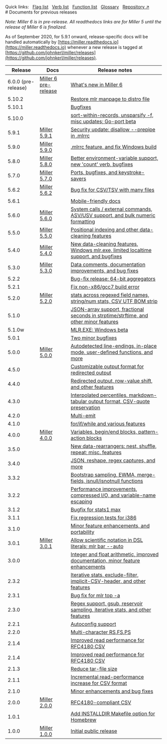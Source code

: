 <!---  PLEASE DO NOT EDIT DIRECTLY. EDIT THE .md.in FILE PLEASE. --->
<div>
<span class="quicklinks">
Quick links:
&nbsp;
<a class="quicklink" href="../reference-main-flag-list/index.html">Flag list</a>
&nbsp;
<a class="quicklink" href="../reference-verbs/index.html">Verb list</a>
&nbsp;
<a class="quicklink" href="../reference-dsl-builtin-functions/index.html">Function list</a>
&nbsp;
<a class="quicklink" href="../glossary/index.html">Glossary</a>
&nbsp;
<a class="quicklink" href="https://github.com/johnkerl/miller" target="_blank">Repository ↗</a>
</span>
</div>
# Documents for previous releases

_Note: Miller 6 is in pre-release. All readthedocs links are for Miller 5 until
the release of Miller 6 is finalized._

As of September 2020, for 5.9.1 onward, release-specific docs will be handled automatically by [https://miller.readthedocs.io](https://miller.readthedocs.io) whenever a new release is tagged at [https://github.com/johnkerl/miller/releases](https://github.com/johnkerl/miller/releases).

| Release            | Docs                                                                | Release notes |
|--------------------|---------------------------------------------------------------------|---------------|
6.0.0  (pre-release) | [Miller 6 pre-release](https://johnkerl.org/miller6)                | [What's new in Miller 6](https://johnkerl.org/miller6/new-in-miller-6/) |
5.10.2               |                                                                     |  [Restore mlr manpage to distro file](https://github.com/johnkerl/miller/releases/tag/v5.10.2) |
5.10.1               |                                                                     |  [Bugfixes](https://github.com/johnkerl/miller/releases/tag/v5.10.1) |
5.10.0               |                                                                     |  [sort-within-records, unsparsify -f, misc updates; Go-port beta](https://github.com/johnkerl/miller/releases/tag/v5.10.0) |
5.9.1                | [Miller 5.9.1](https://johnkerl.org/miller-docs-by-release/5.10.0/) |  [Security update: disallow --prepipe in .mlrrc](https://github.com/johnkerl/miller/releases/tag/v5.9.1) |
5.9.0                | [Miller 5.9.0](https://johnkerl.org//miller-docs-by-release/5.9.0/) |  [.mlrrc feature, and fix Windows build](https://github.com/johnkerl/miller/releases/tag/v5.9.0) |
5.8.0                | [Miller 5.8.0](https://johnkerl.org//miller-docs-by-release/5.8.0/) |  [Better environment-variable support, new 'count' verb, bugfixes](https://github.com/johnkerl/miller/releases/tag/v5.8.0) |
5.7.0                | [Miller 5.7.0](https://johnkerl.org//miller-docs-by-release/5.7.0/) |  [Ports, bugfixes, and keystroke-savers](https://github.com/johnkerl/miller/releases/tag/v5.7.0) |
5.6.2                | [Miller 5.6.2](https://johnkerl.org//miller-docs-by-release/5.6.2/) |  [Bug fix for CSV/TSV with many files](https://github.com/johnkerl/miller/releases/tag/v5.6.2) |
5.6.1                |                                                                     |  [Mobile-friendly docs](https://github.com/johnkerl/miller/releases/tag/v5.6.1) |
5.6.0                | [Miller 5.6.0](https://johnkerl.org//miller-docs-by-release/5.6.0/) |  [System calls / external commands, ASV/USV support, and bulk numeric formatting](https://github.com/johnkerl/miller/releases/tag/v5.6.0) |
5.5.0                | [Miller 5.5.0](https://johnkerl.org//miller-docs-by-release/5.5.0/) |  [Positional indexing and other data-cleaning features](https://github.com/johnkerl/miller/releases/tag/v5.5.0) |
5.4.0                | [Miller 5.4.0](https://johnkerl.org//miller-docs-by-release/5.4.0/) |  [New data-cleaning features, Windows mlr.exe, limited localtime support, and bugfixes](https://github.com/johnkerl/miller/releases/tag/5.4.0) |
5.3.0                | [Miller 5.3.0](https://johnkerl.org//miller-docs-by-release/5.3.0/) |  [Data comments, documentation improvements, and bug fixes](https://github.com/johnkerl/miller/releases/tag/v5.3.0) |
5.2.2                |                                                                     |  [Bug-fix release: 64-bit aggregators](https://github.com/johnkerl/miller/releases/tag/v5.2.2) |
5.2.1                |                                                                     |  [Fix non-x86/gcc7 build error](https://github.com/johnkerl/miller/releases/tag/v5.2.1) |
5.2.0                | [Miller 5.2.0](https://johnkerl.org//miller-docs-by-release/5.2.0/) |  [stats across regexed field names, string/num stats, CSV UTF BOM strip](https://github.com/johnkerl/miller/releases/tag/v5.2.0) |
5.1.0                |                                                                     |  [JSON-array support, fractional seconds in strptime/strftime, and other minor features](https://github.com/johnkerl/miller/releases/tag/v5.1.0) |
5.1.0w               |                                                                     |  [MLR.EXE: Windows beta](https://github.com/johnkerl/miller/releases/tag/v5.1.0w) |
5.0.1                |                                                                     |  [Two minor bugfixes](https://github.com/johnkerl/miller/releases/tag/v5.0.1) |
5.0.0                | [Miller 5.0.0](https://johnkerl.org//miller-docs-by-release/5.0.0/) |  [Autodetected line-endings, in-place mode, user-defined functions, and more](https://github.com/johnkerl/miller/releases/tag/v5.0.0) |
4.5.0                |                                                                     |  [Customizable output format for redirected output](https://github.com/johnkerl/miller/releases/tag/v4.5.0) |
4.4.0                |                                                                     |  [Redirected output, row-value shift, and other features](https://github.com/johnkerl/miller/releases/tag/v4.4.0) |
4.3.0                |                                                                     |  [Interpolated percentiles, markdown-tabular output format, CSV-quote preservation](https://github.com/johnkerl/miller/releases/tag/v4.3.0) |
4.2.0                |                                                                     |  [Multi-emit](https://github.com/johnkerl/miller/releases/tag/v4.2.0) |
4.1.0                |                                                                     |  [for/if/while and various features](https://github.com/johnkerl/miller/releases/tag/v4.1.0) |
4.0.0                | [Miller 4.0.0](https://johnkerl.org//miller-docs-by-release/4.0.0/) |  [Variables, begin/end blocks, pattern-action blocks](https://github.com/johnkerl/miller/releases/tag/v4.0.0) |
3.5.0                |                                                                     |  [New data-rearrangers: nest, shuffle, repeat; misc. features](https://github.com/johnkerl/miller/releases/tag/v3.5.0) |
3.4.0                |                                                                     |  [JSON, reshape, regex captures, and more](https://github.com/johnkerl/miller/releases/tag/v3.4.0) |
3.3.2                |                                                                     |  [Bootstrap sampling, EWMA, merge-fields, isnull/isnotnull functions](https://github.com/johnkerl/miller/releases/tag/v3.3.2) |
3.2.2                |                                                                     |  [Performance improvements, compressed I/O, and variable-name escaping](https://github.com/johnkerl/miller/releases/tag/v3.2.2) |
3.1.2                |                                                                     |  [Bugfix for stats1 max](https://github.com/johnkerl/miller/releases/tag/v3.1.2) |
3.1.1                |                                                                     |  [Fix regression tests for i386](https://github.com/johnkerl/miller/releases/tag/v3.1.1) |
3.1.0                |                                                                     |  [Minor feature enhancements, and portability](https://github.com/johnkerl/miller/releases/tag/v3.1.0) |
3.0.1                | [Miller 3.0.1](https://johnkerl.org//miller-docs-by-release/3.0.1/) |  [Allow scientific notation in DSL literals; mlr bar --auto](https://github.com/johnkerl/miller/releases/tag/v3.0.1) |
3.0.0                |                                                                     |  [Integer and float arithmetic, improved documentation, minor feature enhancements](https://github.com/johnkerl/miller/releases/tag/v3.0.0) |
2.3.2                |                                                                     |  [Iterative stats, exclude-filter, implicit-CSV-header, and other features](https://github.com/johnkerl/miller/releases/tag/v2.3.2) |
2.3.1                |                                                                     |  [Bug fix for mlr top -a](https://github.com/johnkerl/miller/releases/tag/v2.3.1) |
2.3.0                |                                                                     |  [Regex support, gsub, reservoir sampling, iterative stats, and other features](https://github.com/johnkerl/miller/releases/tag/v2.3.0) |
2.2.1                |                                                                     |  [Autoconfig support](https://github.com/johnkerl/miller/releases/tag/v2.2.1) |
2.2.0                |                                                                     |  [Multi-character RS,FS,PS](https://github.com/johnkerl/miller/releases/tag/v2.2.0) |
2.1.4                |                                                                     |  [Improved read performance for RFC4180 CSV](https://github.com/johnkerl/miller/releases/tag/v2.1.4) |
2.1.4                |                                                                     |  [Improved read performance for RFC4180 CSV](https://github.com/johnkerl/miller/releases/tag/v2.1.4) |
2.1.3                |                                                                     |  [Reduce tar-file size](https://github.com/johnkerl/miller/releases/tag/v2.1.3) |
2.1.1                |                                                                     |  [Incremental read-performance increase for CSV format](https://github.com/johnkerl/miller/releases/tag/v2.1.1) |
2.1.0                |                                                                     |  [Minor enhancements and bug fixes](https://github.com/johnkerl/miller/releases/tag/v2.1.0) |
2.0.0                | [Miller 2.0.0](https://johnkerl.org//miller-docs-by-release/2.0.0/) |  [RFC4180-compliant CSV](https://github.com/johnkerl/miller/releases/tag/v2.0.0) |
1.0.1                |                                                                     |  [Add INSTALLDIR Makefile option for Homebrew](https://github.com/johnkerl/miller/releases/tag/v1.0.1) |
1.0.0                | [Miller 1.0.0](https://johnkerl.org//miller-docs-by-release/1.0.0/) |  [Initial public release](https://github.com/johnkerl/miller/releases/tag/v1.0.0) |
